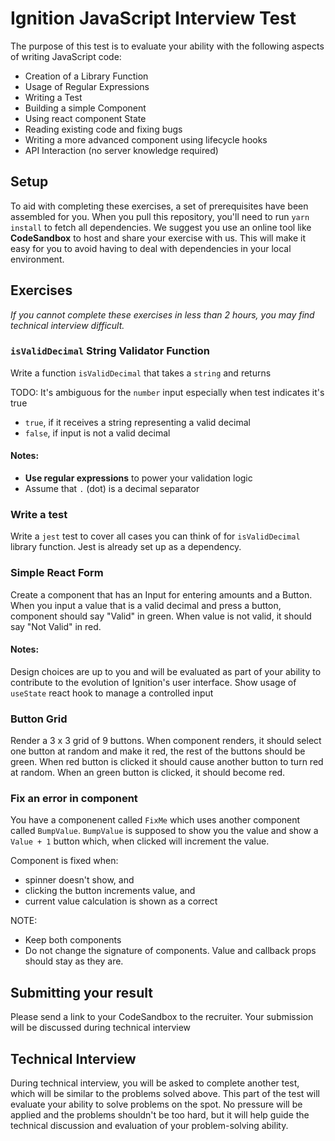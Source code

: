 # Ignition JavaScript Interview Test

The purpose of this test is to evaluate your ability with the following aspects of writing JavaScript code:

- Creation of a Library Function
- Usage of Regular Expressions
- Writing a Test
- Building a simple Component
- Using react component State
- Reading existing code and fixing bugs
- Writing a more advanced component using lifecycle hooks
- API Interaction (no server knowledge required)

## Setup

To aid with completing these exercises, a set of prerequisites have been assembled for you. When you pull this repository, you'll need to run
`yarn install` to fetch all dependencies. We suggest you use an online tool like **CodeSandbox** to host and share your exercise with us. This will make it easy for you to avoid having to deal with dependencies in your local environment.

## Exercises

_If you cannot complete these exercises in less than 2 hours, you may find technical interview difficult._

### `isValidDecimal` String Validator Function

Write a function `isValidDecimal` that takes a `string` and returns

TODO: It's ambiguous for the `number` input especially when test indicates it's true

- `true`, if it receives a string representing a valid decimal
- `false`, if input is not a valid decimal

#### Notes:

- **Use regular expressions** to power your validation logic
- Assume that `.` (dot) is a decimal separator

### Write a test

Write a `jest` test to cover all cases you can think of for `isValidDecimal` library function. Jest is already set up as a dependency.

### Simple React Form

Create a component that has an Input for entering amounts and a Button.
When you input a value that is a valid decimal and press a button, component should say "Valid" in green. When value is not valid, it should say "Not Valid" in red.

#### Notes:

Design choices are up to you and will be evaluated as part of your ability to contribute to the evolution of Ignition's user interface.
Show usage of `useState` react hook to manage a controlled input

### Button Grid

Render a 3 x 3 grid of 9 buttons.
When component renders, it should select one button at random and make it red, the rest of the buttons should be green. When red button is clicked it should cause another button to turn red at random. When an green button is clicked, it should become red.

### Fix an error in component

You have a componenent called `FixMe` which uses another component called `BumpValue`.
`BumpValue` is supposed to show you the value and show a `Value + 1` button which, when clicked will increment the value.

Component is fixed when:

- spinner doesn't show, and
- clicking the button increments value, and
- current value calculation is shown as a correct

NOTE:

- Keep both components
- Do not change the signature of components. Value and callback props should stay as they are.

## Submitting your result

Please send a link to your CodeSandbox to the recruiter.
Your submission will be discussed during technical interview

## Technical Interview

During technical interview, you will be asked to complete another test, which will be similar to the problems solved above. This part of the test will evaluate your ability to solve problems on the spot. No pressure will be applied and the problems shouldn't be too hard, but it will help guide the technical discussion and evaluation of your problem-solving ability.
